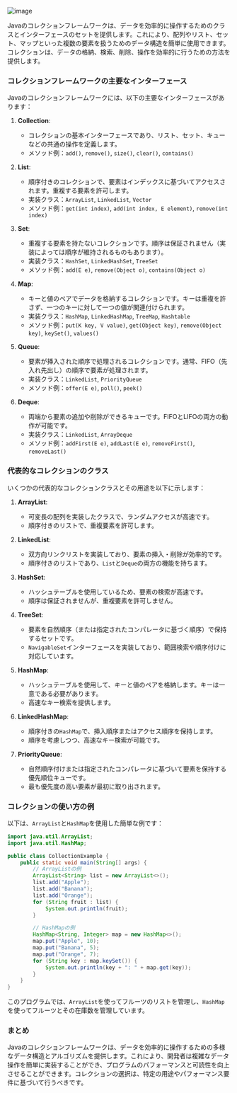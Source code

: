 ![image](https://github.com/user-attachments/assets/220db5e2-05f1-414d-a19b-d776962a62e3)

Javaのコレクションフレームワークは、データを効率的に操作するためのクラスとインターフェースのセットを提供します。これにより、配列やリスト、セット、マップといった複数の要素を扱うためのデータ構造を簡単に使用できます。コレクションは、データの格納、検索、削除、操作を効率的に行うための方法を提供します。

### コレクションフレームワークの主要なインターフェース
Javaのコレクションフレームワークには、以下の主要なインターフェースがあります：

1. **Collection**:
   - コレクションの基本インターフェースであり、リスト、セット、キューなどの共通の操作を定義します。
   - メソッド例：`add()`, `remove()`, `size()`, `clear()`, `contains()`

2. **List**:
   - 順序付きのコレクションで、要素はインデックスに基づいてアクセスされます。重複する要素を許可します。
   - 実装クラス：`ArrayList`, `LinkedList`, `Vector`
   - メソッド例：`get(int index)`, `add(int index, E element)`, `remove(int index)`

3. **Set**:
   - 重複する要素を持たないコレクションです。順序は保証されません（実装によっては順序が維持されるものもあります）。
   - 実装クラス：`HashSet`, `LinkedHashSet`, `TreeSet`
   - メソッド例：`add(E e)`, `remove(Object o)`, `contains(Object o)`

4. **Map**:
   - キーと値のペアでデータを格納するコレクションです。キーは重複を許さず、一つのキーに対して一つの値が関連付けられます。
   - 実装クラス：`HashMap`, `LinkedHashMap`, `TreeMap`, `Hashtable`
   - メソッド例：`put(K key, V value)`, `get(Object key)`, `remove(Object key)`, `keySet()`, `values()`

5. **Queue**:
   - 要素が挿入された順序で処理されるコレクションです。通常、FIFO（先入れ先出し）の順序で要素が処理されます。
   - 実装クラス：`LinkedList`, `PriorityQueue`
   - メソッド例：`offer(E e)`, `poll()`, `peek()`

6. **Deque**:
   - 両端から要素の追加や削除ができるキューです。FIFOとLIFOの両方の動作が可能です。
   - 実装クラス：`LinkedList`, `ArrayDeque`
   - メソッド例：`addFirst(E e)`, `addLast(E e)`, `removeFirst()`, `removeLast()`

### 代表的なコレクションのクラス
いくつかの代表的なコレクションクラスとその用途を以下に示します：

1. **ArrayList**:
   - 可変長の配列を実装したクラスで、ランダムアクセスが高速です。
   - 順序付きのリストで、重複要素を許可します。

2. **LinkedList**:
   - 双方向リンクリストを実装しており、要素の挿入・削除が効率的です。
   - 順序付きのリストであり、`List`と`Deque`の両方の機能を持ちます。

3. **HashSet**:
   - ハッシュテーブルを使用しているため、要素の検索が高速です。
   - 順序は保証されませんが、重複要素を許可しません。

4. **TreeSet**:
   - 要素を自然順序（または指定されたコンパレータに基づく順序）で保持するセットです。
   - `NavigableSet`インターフェースを実装しており、範囲検索や順序付けに対応しています。

5. **HashMap**:
   - ハッシュテーブルを使用して、キーと値のペアを格納します。キーは一意である必要があります。
   - 高速なキー検索を提供します。

6. **LinkedHashMap**:
   - 順序付きの`HashMap`で、挿入順序またはアクセス順序を保持します。
   - 順序を考慮しつつ、高速なキー検索が可能です。

7. **PriorityQueue**:
   - 自然順序付けまたは指定されたコンパレータに基づいて要素を保持する優先順位キューです。
   - 最も優先度の高い要素が最初に取り出されます。

### コレクションの使い方の例
以下は、`ArrayList`と`HashMap`を使用した簡単な例です：

```java
import java.util.ArrayList;
import java.util.HashMap;

public class CollectionExample {
    public static void main(String[] args) {
        // ArrayListの例
        ArrayList<String> list = new ArrayList<>();
        list.add("Apple");
        list.add("Banana");
        list.add("Orange");
        for (String fruit : list) {
            System.out.println(fruit);
        }

        // HashMapの例
        HashMap<String, Integer> map = new HashMap<>();
        map.put("Apple", 10);
        map.put("Banana", 5);
        map.put("Orange", 7);
        for (String key : map.keySet()) {
            System.out.println(key + ": " + map.get(key));
        }
    }
}
```

このプログラムでは、`ArrayList`を使ってフルーツのリストを管理し、`HashMap`を使ってフルーツとその在庫数を管理しています。

### まとめ
Javaのコレクションフレームワークは、データを効率的に操作するための多様なデータ構造とアルゴリズムを提供します。これにより、開発者は複雑なデータ操作を簡単に実装することができ、プログラムのパフォーマンスと可読性を向上させることができます。コレクションの選択は、特定の用途やパフォーマンス要件に基づいて行うべきです。
